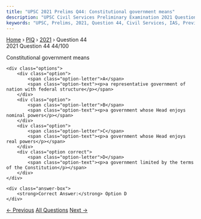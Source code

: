 ```yaml
---
title: "UPSC 2021 Prelims Q44: Constitutional government means"
description: "UPSC Civil Services Preliminary Examination 2021 Question 44 with options and answer"
keywords: "UPSC, Prelims, 2021, Question 44, Civil Services, IAS, Previous Year Questions"
---
```


<nav class="breadcrumb">
    <a href="../../">Home</a>
    <span>›</span>
    <a href="../">PIQ</a>
    <span>›</span>
    <a href="./">2021</a>
    <span>›</span>
    <span>Question 44</span>
</nav>

<div class="question-header">
    <div class="question-meta">
        <span class="year-badge">2021</span>
        <span class="question-number">Question 44</span>
        <span class="progress">44/100</span>
    </div>
    <div class="progress-bar">
        <div class="progress-fill" style="width: 44.0%"></div>
    </div>
</div>

<div class="question-content">
    <div class="question-text">
        <p>Constitutional government means</p>
    </div>
    
    <div class="options">
        <div class="option">
            <span class="option-letter">A</span>
            <span class="option-text"><p>a representative government of nation with federal structure</p></span>
        </div>
        <div class="option">
            <span class="option-letter">B</span>
            <span class="option-text"><p>a government whose Head enjoys nominal powers</p></span>
        </div>
        <div class="option">
            <span class="option-letter">C</span>
            <span class="option-text"><p>a government whose Head enjoys real powers</p></span>
        </div>
        <div class="option correct">
            <span class="option-letter">D</span>
            <span class="option-text"><p>a government limited by the terms of the Constitution</p></span>
        </div>
    </div>

    <div class="answer-box">
        <strong>Correct Answer:</strong> Option D
    </div>
</div>

<div class="question-nav">
    <a href="../q043-what-was-the-exact-constitutional-status-of-india/" class="nav-btn prev">← Previous</a>
    <a href="../" class="nav-btn center">All Questions</a>
    <a href="../q045-with-reference-to-india-the-terms-halbi-ho-and-kui/" class="nav-btn next">Next →</a>
</div>
